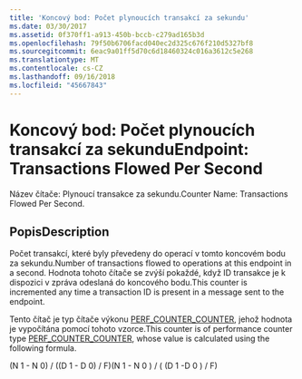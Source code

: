 ```yaml
---
title: 'Koncový bod: Počet plynoucích transakcí za sekundu'
ms.date: 03/30/2017
ms.assetid: 0f370ff1-a913-450b-bccb-c279ad165b3d
ms.openlocfilehash: 79f50b6706facd040ec2d325c676f210d5327bf8
ms.sourcegitcommit: 6eac9a01ff5d70c6d18460324c016a3612c5e268
ms.translationtype: MT
ms.contentlocale: cs-CZ
ms.lasthandoff: 09/16/2018
ms.locfileid: "45667843"
---
```

# <a name="endpoint-transactions-flowed-per-second"></a><span data-ttu-id="63fa4-102">Koncový bod: Počet plynoucích transakcí za sekundu</span><span class="sxs-lookup"><span data-stu-id="63fa4-102">Endpoint: Transactions Flowed Per Second</span></span>
<span data-ttu-id="63fa4-103">Název čítače: Plynoucí transakce za sekundu.</span><span class="sxs-lookup"><span data-stu-id="63fa4-103">Counter Name: Transactions Flowed Per Second.</span></span>  
  
## <a name="description"></a><span data-ttu-id="63fa4-104">Popis</span><span class="sxs-lookup"><span data-stu-id="63fa4-104">Description</span></span>  
 <span data-ttu-id="63fa4-105">Počet transakcí, které byly převedeny do operací v tomto koncovém bodu za sekundu.</span><span class="sxs-lookup"><span data-stu-id="63fa4-105">Number of transactions flowed to operations at this endpoint in a second.</span></span> <span data-ttu-id="63fa4-106">Hodnota tohoto čítače se zvýší pokaždé, když ID transakce je k dispozici v zpráva odeslaná do koncového bodu.</span><span class="sxs-lookup"><span data-stu-id="63fa4-106">This counter is incremented any time a transaction ID is present in a message sent to the endpoint.</span></span>  
  
 <span data-ttu-id="63fa4-107">Tento čítač je typ čítače výkonu [PERF_COUNTER_COUNTER](https://go.microsoft.com/fwlink/?LinkID=94649), jehož hodnota je vypočítána pomocí tohoto vzorce.</span><span class="sxs-lookup"><span data-stu-id="63fa4-107">This counter is of performance counter type [PERF_COUNTER_COUNTER](https://go.microsoft.com/fwlink/?LinkID=94649), whose value is calculated using the following formula.</span></span>  
  
 <span data-ttu-id="63fa4-108">(N 1 - N 0) / ((D 1 - D 0) / F)</span><span class="sxs-lookup"><span data-stu-id="63fa4-108">(N 1 - N 0 ) / ( (D 1 -D 0 ) / F)</span></span>
